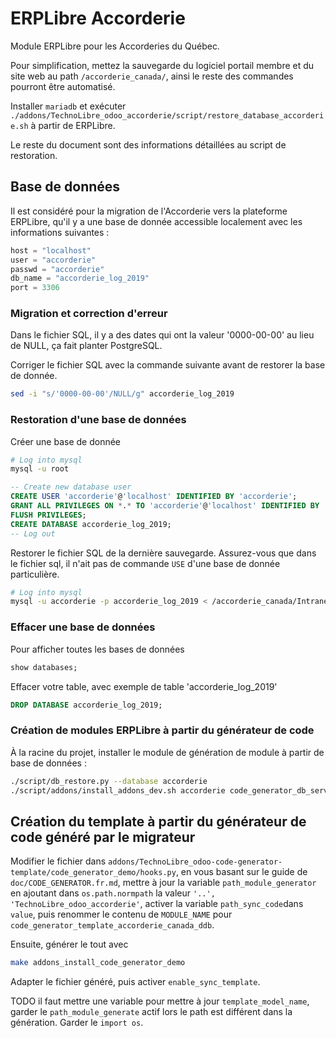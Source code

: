# ERPLibre Accorderie

Module ERPLibre pour les Accorderies du Québec.

Pour simplification, mettez la sauvegarde du logiciel portail membre et du site web au path `/accorderie_canada/`, ainsi le reste des commandes pourront être automatisé.

Installer `mariadb` et exécuter `./addons/TechnoLibre_odoo_accorderie/script/restore_database_accorderie.sh` à partir de ERPLibre.

Le reste du document sont des informations détaillées au script de restoration.

## Base de données

Il est considéré pour la migration de l'Accorderie vers la plateforme ERPLibre, qu'il y a une base de donnée accessible localement avec les informations suivantes :

```python
host = "localhost"
user = "accorderie"
passwd = "accorderie"
db_name = "accorderie_log_2019"
port = 3306
```

### Migration et correction d'erreur

Dans le fichier SQL, il y a des dates qui ont la valeur '0000-00-00' au lieu de NULL, ça fait planter PostgreSQL.

Corriger le fichier SQL avec la commande suivante avant de restorer la base de donnée.
```bash
sed -i "s/'0000-00-00'/NULL/g" accorderie_log_2019
```

### Restoration d'une base de données

Créer une base de donnée

```bash
# Log into mysql
mysql -u root
```

```sql
-- Create new database user
CREATE USER 'accorderie'@'localhost' IDENTIFIED BY 'accorderie';
GRANT ALL PRIVILEGES ON *.* TO 'accorderie'@'localhost' IDENTIFIED BY 'accorderie';
FLUSH PRIVILEGES;
CREATE DATABASE accorderie_log_2019;
-- Log out
```

Restorer le fichier SQL de la dernière sauvegarde. Assurez-vous que dans le fichier sql, il n'ait pas de commande `USE` d'une base de donnée particulière.

```bash
# Log into mysql
mysql -u accorderie -p accorderie_log_2019 < /accorderie_canada/Intranet/accorder_AccorderieIntranet_20200826.sql
```

### Effacer une base de données

Pour afficher toutes les bases de données
```sql
show databases;
```

Effacer votre table, avec exemple de table 'accorderie_log_2019'
```sql
DROP DATABASE accorderie_log_2019;
```

### Création de modules ERPLibre à partir du générateur de code

À la racine du projet, installer le module de génération de module à partir de base de données :
```bash
./script/db_restore.py --database accorderie
./script/addons/install_addons_dev.sh accorderie code_generator_db_servers
```

## Création du template à partir du générateur de code généré par le migrateur

Modifier le fichier dans `addons/TechnoLibre_odoo-code-generator-template/code_generator_demo/hooks.py`, en vous basant sur le guide de `doc/CODE_GENERATOR.fr.md`, mettre à jour la variable `path_module_generator` en ajoutant dans `os.path.normpath` la valeur `'..', 'TechnoLibre_odoo_accorderie'`, activer la variable `path_sync_code`dans `value`, puis renommer le contenu de `MODULE_NAME` pour `code_generator_template_accorderie_canada_ddb`.

Ensuite, générer le tout avec
```bash
make addons_install_code_generator_demo
```

Adapter le fichier généré, puis activer `enable_sync_template`.

TODO il faut mettre une variable pour mettre à jour `template_model_name`, garder le `path_module_generate` actif lors le path est différent dans la génération. Garder le `import os`.